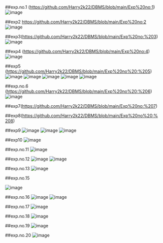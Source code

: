 ##exp.no.1
(https://github.com/Harry2k22/DBMS/blob/main/Exp%20no:1)
![image](https://user-images.githubusercontent.com/113414803/191889891-e0218b24-af82-4b76-aef3-ecc3079f4e3c.png)

##exp2
https://github.com/Harry2k22/DBMS/blob/main/Exp%20no:2
![image](https://user-images.githubusercontent.com/113414803/191890070-ec31aaea-3b2e-4f78-87b8-a88d9479921f.png)

##exp3(https://github.com/Harry2k22/DBMS/blob/main/Exp%20no:%203)
![image](https://user-images.githubusercontent.com/113414803/191890571-61caa010-6177-430b-ba59-fe82a61e7536.png)

##exp4
(https://github.com/Harry2k22/DBMS/blob/main/Exp%20no:4)
![image](https://user-images.githubusercontent.com/113414803/191890628-76f758b6-26b5-498a-8583-77719b09b121.png)

##exp5
(https://github.com/Harry2k22/DBMS/blob/main/Exp%20no%20:%205)
![image](https://user-images.githubusercontent.com/113414803/191891042-d75c4b3f-4a14-4691-93d8-1b36968733da.png)
![image](https://user-images.githubusercontent.com/113414803/191891060-98e78ca1-fca5-434b-9d1c-c1cf635e365c.png)
![image](https://user-images.githubusercontent.com/113414803/191891080-da2d02af-daeb-48c1-a8c5-80a2a2f16ebc.png)
![image](https://user-images.githubusercontent.com/113414803/191891094-66f35aa0-9291-4715-8693-94ae413d4351.png)
![image](https://user-images.githubusercontent.com/113414803/191891114-838225f7-4ae3-4035-8327-d353716c2cc5.png)

##exp.no.6
(https://github.com/Harry2k22/DBMS/blob/main/Exp%20no%20:%206)
![image](https://user-images.githubusercontent.com/113414803/191891958-5c73cd67-9045-4a2c-8dfa-24a500d8f668.png)

##exp7(https://github.com/Harry2k22/DBMS/blob/main/Exp%20no:%207)

##exp8(https://github.com/Harry2k22/DBMS/blob/main/Exp%20no%20:%208)

##exp9
![image](https://user-images.githubusercontent.com/113414803/191892059-ad09c1b5-2df8-46d0-8373-0eb2295c45ac.png)
![image](https://user-images.githubusercontent.com/113414803/191892110-515f7ab8-b79b-4989-bb72-4f52df42a7df.png)
![image](https://user-images.githubusercontent.com/113414803/191892137-40e944c8-0b71-421f-97d0-02e01a8564b6.png)

##exp10
![image](https://user-images.githubusercontent.com/113414803/191892159-e26707dd-1996-4b98-b9a2-4e3e8945de45.png)

##exp.no.11
![image](https://user-images.githubusercontent.com/113414803/191892583-2335e996-2e04-476a-81d4-5357af4fe495.png)

##exp.no.12
![image](https://user-images.githubusercontent.com/113414803/191892592-8553b176-3b0c-406c-8b84-1236e4bec016.png)
![image](https://user-images.githubusercontent.com/113414803/192077419-dd94eaa4-34bf-44c3-856c-d1c05d0a8a0d.png)

##exp.no.13
![image](https://user-images.githubusercontent.com/113414803/192077427-f4d96997-6eed-4d11-9929-dd2eb870af49.png)

##exp.no.15

![image](https://user-images.githubusercontent.com/113414803/192077536-f73ef0ae-982f-4b9e-90c3-1d7e7f0dd8d7.png)

##exp.no.16
![image](https://user-images.githubusercontent.com/113414803/192077578-d9a9dd7b-1141-439a-ac11-2277a5cde1c8.png)
![image](https://user-images.githubusercontent.com/113414803/192077582-f1f693f4-82cd-4a84-8c27-457cedbb0952.png)

##exp.no.17
![image](https://user-images.githubusercontent.com/113414803/192077594-cad1191e-8ec9-4476-b929-55099112161e.png)

##exp.no.18
![image](https://user-images.githubusercontent.com/113414803/192077611-91b96fa6-2e27-4bd9-a897-b955cd3a9b42.png)

##exp.no.19
![image](https://user-images.githubusercontent.com/113414803/192077622-d42ba6a2-fa8f-4f32-ab56-6e8040a994c0.png)

##exp.no.20
![image](https://user-images.githubusercontent.com/113414803/192077630-50eebaeb-61f8-46fd-8fbf-4b65dcea1359.png)
